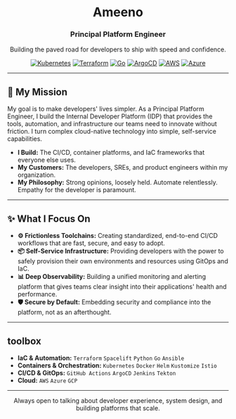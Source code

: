 <div align="center">
  <h1>Ameeno</h1>
  <h3>Principal Platform Engineer</h3>
  <p>Building the paved road for developers to ship with speed and confidence.</p>

  [![Kubernetes](https://img.shields.io/badge/kubernetes-%23326ce5.svg?style=for-the-badge&logo=kubernetes&logoColor=white)](https://kubernetes.io)
  [![Terraform](https://img.shields.io/badge/terraform-%235835CC.svg?style=for-the-badge&logo=terraform&logoColor=white)](https://www.terraform.io)
  [![Go](https://img.shields.io/badge/go-%2300ADD8.svg?style=for-the-badge&logo=go&logoColor=white)](https://golang.org)
  [![ArgoCD](https://img.shields.io/badge/ArgoCD-679ECB?style=for-the-badge&logo=argo&logoColor=white)](https://argo-cd.readthedocs.io/en/stable/)
  [![AWS](https://img.shields.io/badge/AWS-%23FF9900.svg?style=for-the-badge&logo=amazon-aws&logoColor=white)](https://aws.amazon.com)
  [![Azure](https://img.shields.io/badge/azure-%230072C6.svg?style=for-the-badge&logo=microsoftazure&logoColor=white)](https://azure.microsoft.com)

</div>

---

## 👋 My Mission

My goal is to make developers' lives simpler. As a Principal Platform Engineer, I build the Internal Developer Platform (IDP) that provides the tools, automation, and infrastructure our teams need to innovate without friction. I turn complex cloud-native technology into simple, self-service capabilities.

-   **I Build:** The CI/CD, container platforms, and IaC frameworks that everyone else uses.
-   **My Customers:** The developers, SREs, and product engineers within my organization.
-   **My Philosophy:** Strong opinions, loosely held. Automate relentlessly. Empathy for the developer is paramount.

---

## ✨ What I Focus On

-   **⚙️ Frictionless Toolchains:** Creating standardized, end-to-end CI/CD workflows that are fast, secure, and easy to adopt.
-   **📦 Self-Service Infrastructure:** Providing developers with the power to safely provision their own environments and resources using GitOps and IaC.
-   **📊 Deep Observability:** Building a unified monitoring and alerting platform that gives teams clear insight into their applications' health and performance.
-   **🛡️ Secure by Default:** Embedding security and compliance into the platform, not as an afterthought.

---

##  toolbox

-   **IaC & Automation:** `Terraform` `Spacelift` `Python` `Go` `Ansible`
-   **Containers & Orchestration:** `Kubernetes` `Docker` `Helm` `Kustomize` `Istio`
-   **CI/CD & GitOps:** `GitHub Actions` `ArgoCD` `Jenkins` `Tekton`
-   **Cloud:** `AWS` `Azure` `GCP`

---

<p align="center">
  Always open to talking about developer experience, system design, and building platforms that scale.
</p>
